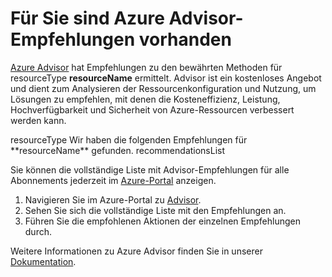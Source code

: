 <properties
    pageTitle="Achieve More Pilot Advisor recommendations"
    description="Advisor-Empfehlungen verfügbar"
    infoBubbleText="Für Sie sind Azure Advisor-Empfehlungen verfügbar"
    service="microsoft.advisor"
    resource="recommendations"
    authors="kasparks"
    ms.author="kasparks"
    displayOrder=""
    articleId="advisor-recommendations"
    diagnosticScenario="advisor-recommendations"
    selfHelpType="Diagnostics"
supportTopicIds="32411835,32411844,32411877,32411817,32411885,32411841,32411816,32411839,32411845,32570117,32602159,32411809,32411812,32513964,32518038,32604406,32565494,32565835,32508616,32411875,32539972,32539973,32573480,32570109,32565495,32602153,32411854,32570115,32570108,32602152,32518039,32589415,32449676,32591160,32411819"
    resourceTags=""
    productPesIds="14749,16470,15571,16035"
    cloudEnvironments="public"
/>
# <a name="you-have-azure-advisor-recommendations"></a>Für Sie sind Azure Advisor-Empfehlungen vorhanden

[Azure Advisor](https://docs.microsoft.com/azure/advisor/advisor-overview) hat Empfehlungen zu den bewährten Methoden für <!--$resourceType-->resourceType<!--/$resourceType--> **<!--$resourceName-->resourceName<!--/$resourceName-->** ermittelt. Advisor ist ein kostenloses Angebot und dient zum Analysieren der Ressourcenkonfiguration und Nutzung, um Lösungen zu empfehlen, mit denen die Kosteneffizienz, Leistung, Hochverfügbarkeit und Sicherheit von Azure-Ressourcen verbessert werden kann.

<!--$resourceType-->resourceType<!--/$resourceType--> Wir haben die folgenden Empfehlungen für  **<!--$resourceName-->resourceName<!--/$resourceName-->** gefunden.

<!--$recommendationsList-->recommendationsList<!--/$recommendationsList-->

Sie können die vollständige Liste mit Advisor-Empfehlungen für alle Abonnements jederzeit im [Azure-Portal](https://aka.ms/advisor_azuresupportcenter) anzeigen. 

1. Navigieren Sie im Azure-Portal zu [Advisor](https://aka.ms/advisor_azuresupportcenter).
2. Sehen Sie sich die vollständige Liste mit den Empfehlungen an.
3. Führen Sie die empfohlenen Aktionen der einzelnen Empfehlungen durch.

Weitere Informationen zu Azure Advisor finden Sie in unserer [Dokumentation](https://docs.microsoft.com/azure/advisor/advisor-overview). 
